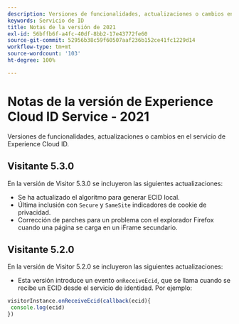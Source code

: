 ```yaml
---
description: Versiones de funcionalidades, actualizaciones o cambios en el servicio de identidad de Experience Cloud.
keywords: Servicio de ID
title: Notas de la versión de 2021
exl-id: 56bffb6f-a4fc-40df-8bb2-17e43772fe60
source-git-commit: 52956b38c59f60507aaf236b152ce41fc1229d14
workflow-type: tm+mt
source-wordcount: '103'
ht-degree: 100%

---
```


# Notas de la versión de Experience Cloud ID Service - 2021

Versiones de funcionalidades, actualizaciones o cambios en el servicio de Experience Cloud ID.

## Visitante 5.3.0

En la versión de Visitor 5.3.0 se incluyeron las siguientes actualizaciones:

* Se ha actualizado el algoritmo para generar ECID local.
* Última inclusión con `Secure` y `SameSite` indicadores de cookie de privacidad.
* Corrección de parches para un problema con el explorador Firefox cuando una página se carga en un iFrame secundario.

## Visitante 5.2.0

En la versión de Visitor 5.2.0 se incluyeron las siguientes actualizaciones:

* Esta versión introduce un evento `onReceiveEcid`, que se llama cuando se recibe un ECID desde el servicio de identidad. Por ejemplo:

```js
visitorInstance.onReceiveEcid(callback(ecid){
 console.log(ecid)
})
```
